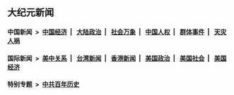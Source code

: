 ## 大纪元新闻

#### 中国新闻 &nbsp;>&nbsp; [中国经济](indexes/ncid283/README.md?07120045) &nbsp;| &nbsp; [大陆政治](indexes/ncid277/README.md?07120045) &nbsp;| &nbsp; [社会万象](indexes/ncid282/README.md?07120045) &nbsp;| &nbsp; [中国人权](indexes/ncid278/README.md?07120045) &nbsp;| &nbsp; [群体事件](indexes/ncid279/README.md?07120045) &nbsp;| &nbsp; [天灾人祸](indexes/ncid280/README.md?07120045)

#### 国际新闻 &nbsp;>&nbsp; [美中关系](indexes/nf1412576/README.md?07120045) &nbsp;| &nbsp; [台湾新闻](indexes/ncid1349361/README.md?07120045) &nbsp;| &nbsp; [香港新闻](indexes/ncid1349362/README.md?07120045) &nbsp;| &nbsp; [美国政治](indexes/ncid1078159/README.md?07120045) &nbsp;| &nbsp; [美国社会](indexes/ncid1078160/README.md?07120045) &nbsp;| &nbsp; [美国经济](indexes/ncid1078158/README.md?07120045)

#### 特别专题 &nbsp;>&nbsp; [中共百年历史](https://github.com/epoch-news/epoch-special/blob/master/README.md?07120045)  
